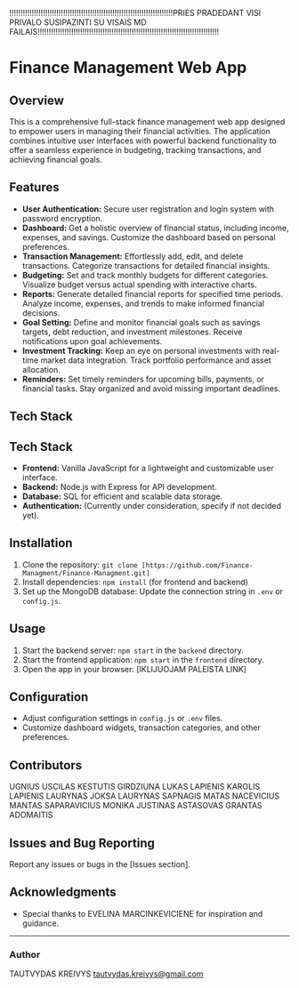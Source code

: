 <!-- @format -->
!!!!!!!!!!!!!!!!!!!!!!!!!!!!!!!!!!!!!!!!!!!!!!!!!!!!!!!!!!!!!!!!!!!!!!!!!PRIES PRADEDANT VISI PRIVALO SUSIPAZINTI SU VISAIS MD FAILAIS!!!!!!!!!!!!!!!!!!!!!!!!!!!!!!!!!!!!!!!!!!!!!!!!!!!!!!!!!!!!!!!!!!!!!!!!!!!!!!!!!
# Finance Management Web App

## Overview

This is a comprehensive full-stack finance management web app designed to empower users in managing their financial activities. The application combines intuitive user interfaces with powerful backend functionality to offer a seamless experience in budgeting, tracking transactions, and achieving financial goals.

## Features

- **User Authentication:** Secure user registration and login system with password encryption.
- **Dashboard:** Get a holistic overview of financial status, including income, expenses, and savings. Customize the dashboard based on personal preferences.
- **Transaction Management:** Effortlessly add, edit, and delete transactions. Categorize transactions for detailed financial insights.
- **Budgeting:** Set and track monthly budgets for different categories. Visualize budget versus actual spending with interactive charts.
- **Reports:** Generate detailed financial reports for specified time periods. Analyze income, expenses, and trends to make informed financial decisions.
- **Goal Setting:** Define and monitor financial goals such as savings targets, debt reduction, and investment milestones. Receive notifications upon goal achievements.
- **Investment Tracking:** Keep an eye on personal investments with real-time market data integration. Track portfolio performance and asset allocation.
- **Reminders:** Set timely reminders for upcoming bills, payments, or financial tasks. Stay organized and avoid missing important deadlines.

## Tech Stack

## Tech Stack

- **Frontend:** Vanilla JavaScript for a lightweight and customizable user interface.
- **Backend:** Node.js with Express for API development.
- **Database:** SQL for efficient and scalable data storage.
- **Authentication:** (Currently under consideration, specify if not decided yet).

## Installation

1. Clone the repository: `git clone [https://github.com/Finance-Managment/Finance-Managment.git]`
2. Install dependencies: `npm install` (for frontend and backend)
3. Set up the MongoDB database: Update the connection string in `.env` or `config.js`.

## Usage

1. Start the backend server: `npm start` in the `backend` directory.
2. Start the frontend application: `npm start` in the `frontend` directory.
3. Open the app in your browser: [IKLIJUOJAM PALEISTA LINK]

## Configuration

- Adjust configuration settings in `config.js` or `.env` files.
- Customize dashboard widgets, transaction categories, and other preferences.

## Contributors

UGNIUS USCILAS
KESTUTIS GIRDZIUNA
LUKAS LAPIENIS
KAROLIS LAPIENIS
LAURYNAS JOKSA
LAURYNAS SAPNAGIS
MATAS NACEVICIUS
MANTAS SAPARAVICIUS
MONIKA
JUSTINAS ASTASOVAS
GRANTAS ADOMAITIS

## Issues and Bug Reporting

Report any issues or bugs in the [Issues section].

## Acknowledgments

- Special thanks to EVELINA MARCINKEVICIENE for inspiration and guidance.

---

### Author

TAUTVYDAS KREIVYS
tautvydas.kreivys@gmail.com
